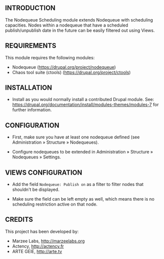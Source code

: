 INTRODUCTION
------------

The Nodequeue Scheduling module extends Nodequeue with scheduling capacities.
Nodes within a nodequeue that have a scheduled publish/unpublish date
in the future can be easily filtered out using Views.

REQUIREMENTS
------------
This module requires the following modules:

* Nodequeue (https://drupal.org/project/nodequeue)
* Chaos tool suite (ctools) (https://drupal.org/project/ctools)

INSTALLATION
------------

* Install as you would normally install a contributed Drupal module. See:
   https://drupal.org/documentation/install/modules-themes/modules-7
   for further information.

CONFIGURATION
-------------

* First, make sure you have at least one nodequeue defined (see Administration » Structure » Nodequeues).

* Configure nodequeues to be extended in Administration » Structure » Nodequeues » Settings.

VIEWS CONFIGURATION
-------------------

* Add the field `Nodequeue: Publish on` as a filter to filter nodes that shouldn't be displayed.

* Make sure the field can be left empty as well, which means there is no scheduling restriction active on that node.


CREDITS
-------

This project has been developed by:
* Marzee Labs, http://marzeelabs.org
* Actency, http://actency.fr
* ARTE GEIE, http://arte.tv
